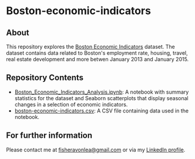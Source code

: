 # Boston-economic-indicators
## About
This repository explores the [Boston Economic Indicators](https://data.boston.gov/dataset/economic-indicators-legacy-portal) dataset. The dataset contains data related to Boston's employment rate, housing, travel, real estate development and more betwen January 2013 and January 2015. 
## Repository Contents
* [Boston_Economic_Indicators_Analysis.ipynb](https://github.com/AvonleaFisher/Boston-economic-indicators/blob/main/Boston_Economic_Indicators_Analysis.ipynb): A notebook with summary statistics for the dataset and Seaborn scatterplots that display seasonal changes in a selection of economic indicators.
* [boston-economic-indicators.csv](https://github.com/AvonleaFisher/Boston-economic-indicators/tree/main/Data): A CSV file containing data used in the notebook.
## For further information
Please contact me at [fisheravonlea@gmail.com](mailto:fisheravonlea@gmail.com) or via my [LinkedIn profile](https://www.linkedin.com/in/avonlea-fisher/).
